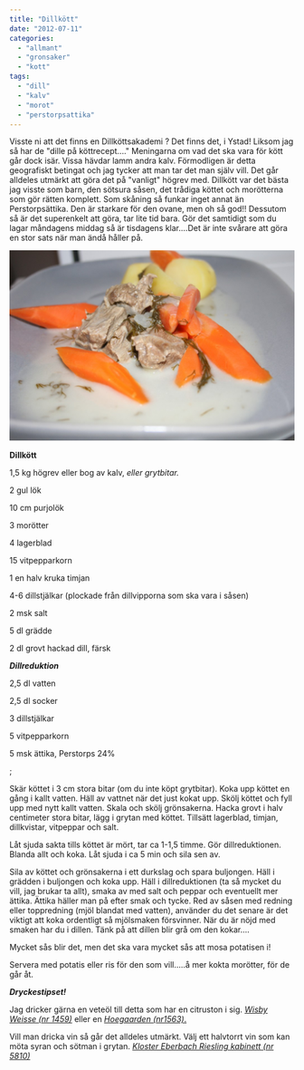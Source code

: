 ```yaml
---
title: "Dillkött"
date: "2012-07-11"
categories: 
  - "allmant"
  - "gronsaker"
  - "kott"
tags: 
  - "dill"
  - "kalv"
  - "morot"
  - "perstorpsattika"
---
```


Visste ni att det finns en Dillköttsakademi ? Det finns det, i Ystad! Liksom jag så har de "dille på köttrecept...." Meningarna om vad det ska vara för kött går dock isär. Vissa hävdar lamm andra kalv. Förmodligen är detta geografiskt betingat och jag tycker att man tar det man själv vill. Det går alldeles utmärkt att göra det på "vanligt" högrev med. Dillkött var det bästa jag visste som barn, den sötsura såsen, det trådiga köttet och morötterna som gör rätten komplett. Som skåning så funkar inget annat än Perstorpsättika. Den är starkare för den ovane, men oh så god!! Dessutom så är det superenkelt att göra, tar lite tid bara. Gör det samtidigt som du lagar måndagens middag så är tisdagens klar....Det är inte svårare att göra en stor sats när man ändå håller på.

![](/static/img/IMG_3623-1024x682.jpg "IMG_3623")

**Dillkött**

1,5 kg högrev eller bog av kalv, _eller grytbitar._

2 gul lök

10 cm purjolök

3 morötter

4 lagerblad

15 vitpepparkorn

1 en halv kruka timjan

4-6 dillstjälkar (plockade från dillvipporna som ska vara i såsen)

2 msk salt

5 dl grädde

2 dl grovt hackad dill, färsk

_**Dillreduktion**_

2,5 dl vatten

2,5 dl socker

3 dillstjälkar

5 vitpepparkorn

5 msk ättika, Perstorps 24%

;

Skär köttet i 3 cm stora bitar (om du inte köpt grytbitar). Koka upp köttet en gång i kallt vatten. Häll av vattnet när det just kokat upp. Skölj köttet och fyll upp med nytt kallt vatten. Skala och skölj grönsakerna. Hacka grovt i halv centimeter stora bitar, lägg i grytan med köttet. Tillsätt lagerblad, timjan, dillkvistar, vitpeppar och salt.

Låt sjuda sakta tills köttet är mört, tar ca 1-1,5 timme. Gör dillreduktionen. Blanda allt och koka. Låt sjuda i ca 5 min och sila sen av.

Sila av köttet och grönsakerna i ett durkslag och spara buljongen. Häll i grädden i buljongen och koka upp. Häll i dillreduktionen (ta så mycket du vill, jag brukar ta allt), smaka av med salt och peppar och eventuellt mer ättika. Ättika häller man på efter smak och tycke. Red av såsen med redning eller toppredning (mjöl blandat med vatten), använder du det senare är det viktigt att koka ordentligt så mjölsmaken försvinner. När du är nöjd med smaken har du i dillen. Tänk på att dillen blir grå om den kokar....

Mycket sås blir det, men det ska vara mycket sås att mosa potatisen i!

Servera med potatis eller ris för den som vill.....å mer kokta morötter, för de går åt.

_**Dryckestipset!**_

Jag dricker gärna en veteöl till detta som har en citruston i sig. [_Wisby Weisse (nr 1459)_](https://www.systembolaget.se/Sok-dryck/Dryck/?artikelId=516291&varuNr=1459&referringUrl=%2fglobalsok) eller en [_Hoegaarden (nr1563)_.](https://www.systembolaget.se/Sok-dryck/Dryck/?searchquery=1563&artikelId=34564&varuNr=1563&referringUrl=%2fTemplates%2fPublic%2fPages%2fGlobalSearchPage.aspx%3fsearchquery%3d1563%26id%3d1594%26epslanguage%3dsv)

Vill man dricka vin så går det alldeles utmärkt. Välj ett halvtorrt vin som kan möta syran och sötman i grytan. [_Kloster Eberbach Riesling kabinett (nr 5810)_](https://www.systembolaget.se/Sok-dryck/Dryck/?searchquery=5810&sortfield=Default&sortdirection=Ascending&hitsoffset=0&page=1&searchview=All&groupfiltersheader=Default&filters=searchquery%2c&artikelId=40814&varuNr=5810&referringUrl=%2fSok-dryck%2f%3fsearchquery%3d5810%26sortfield%3dDefault%26sortdirection%3dAscending%26hitsoffset%3d0%26page%3d1%26searchview%3dAll%26groupfiltersheader%3dDefault%26filters%3dsearchquery%252c)
